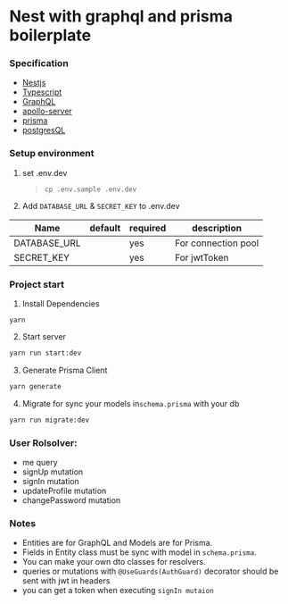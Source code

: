 # Nest with graphql and prisma boilerplate

### Specification

- [Nestjs](https://docs.nestjs.com/)
- [Typescript](https://www.typescriptlang.org/)
- [GraphQL](https://graphql.org/)
- [apollo-server](https://github.com/apollographql/apollo-server)
- [prisma](https://www.prisma.io/)
- [postgresQL](https://www.postgresql.org/)

### Setup environment

1. set .env.dev

   > `cp .env.sample .env.dev`

2. Add `DATABASE_URL` & `SECRET_KEY` to .env.dev

| Name         | default | required | description         |
| ------------ | ------- | -------- | ------------------- |
| DATABASE_URL |         | yes      | For connection pool |
| SECRET_KEY   |         | yes      | For jwtToken        |

### Project start

1. Install Dependencies

```
yarn
```

2. Start server

```sh
yarn run start:dev
```

3. Generate Prisma Client

```sh
yarn generate
```

4. Migrate for sync your models in`schema.prisma` with your db

```sh
yarn run migrate:dev
```

### User Rolsolver:

- me query
- signUp mutation
- signIn mutation
- updateProfile mutation
- changePassword mutation

### Notes

- Entities are for GraphQL and Models are for Prisma.
- Fields in Entity class must be sync with model in `schema.prisma`.
- You can make your own dto classes for resolvers.
- queries or mutations with `@UseGuards(AuthGuard)` decorator should be sent with jwt in headers
- you can get a token when executing `signIn mutaion`
